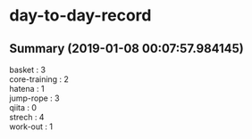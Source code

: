 # day-to-day-record  
## Summary  (2019-01-08 00:07:57.984145)  
basket : 3  
core-training : 2  
hatena : 1  
jump-rope : 3  
qiita : 0  
strech : 4  
work-out : 1  

